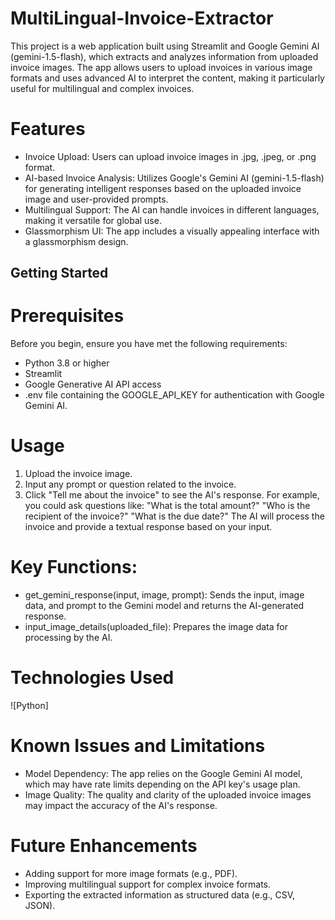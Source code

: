 # MultiLingual-Invoice-Extractor
This project is a web application built using Streamlit and Google Gemini AI (gemini-1.5-flash), which extracts and analyzes information from uploaded invoice images. The app allows users to upload invoices in various image formats and uses advanced AI to interpret the content, making it particularly useful for multilingual and complex invoices.

# Features
 - Invoice Upload: Users can upload invoice images in .jpg, .jpeg, or .png format.
 - AI-based Invoice Analysis: Utilizes Google's Gemini AI (gemini-1.5-flash) for 
  generating intelligent responses based on the uploaded invoice image and user-provided prompts.
 - Multilingual Support: The AI can handle invoices in different languages, making it 
  versatile for global use.
 - Glassmorphism UI: The app includes a visually appealing interface with a glassmorphism 
  design.

## Getting Started

# Prerequisites
Before you begin, ensure you have met the following requirements:
 - Python 3.8 or higher
 - Streamlit
 - Google Generative AI API access
 - .env file containing the GOOGLE_API_KEY for authentication with Google Gemini AI.

# Usage
1. Upload the invoice image.
2. Input any prompt or question related to the invoice.
3. Click "Tell me about the invoice" to see the AI's response.
For example, you could ask questions like:
 "What is the total amount?"
 "Who is the recipient of the invoice?"
 "What is the due date?"
The AI will process the invoice and provide a textual response based on your input.

# Key Functions:
- get_gemini_response(input, image, prompt): Sends the input, image data, and prompt to the Gemini model and returns the AI-generated response.
- input_image_details(uploaded_file): Prepares the image data for processing by the AI.

# Technologies Used
![Python]

# Known Issues and Limitations
- Model Dependency: The app relies on the Google Gemini AI model, which may have rate limits depending on the API key's usage plan.
- Image Quality: The quality and clarity of the uploaded invoice images may impact the accuracy of the AI's response.

# Future Enhancements
- Adding support for more image formats (e.g., PDF).
- Improving multilingual support for complex invoice formats.
- Exporting the extracted information as structured data (e.g., CSV, JSON).








